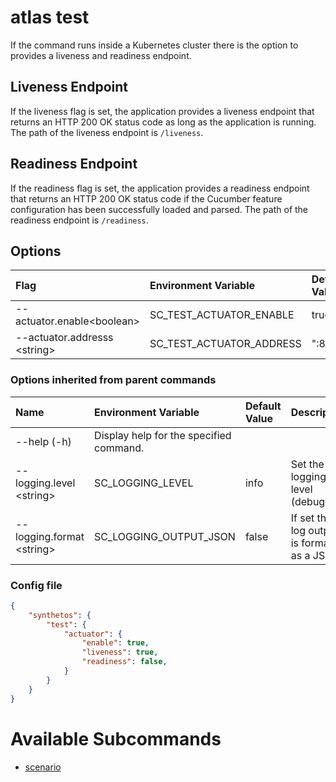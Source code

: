 # atlas test

If the command runs inside a Kubernetes cluster there is the option to provides a liveness and readiness endpoint.

## Liveness Endpoint

If the liveness flag is set, the application provides a liveness endpoint that returns an HTTP 200 OK status code as long as the application is running. The path of the liveness endpoint is `/liveness`.

## Readiness Endpoint

If the readiness flag is set, the application provides a readiness endpoint that returns an HTTP 200 OK status code if the Cucumber feature configuration has been successfully loaded and parsed.  The path of the readiness endpoint is `/readiness`.

## Options

| Flag                 | Environment Variable      | Default Value | Description |
| :--------------------| :-------------------------| :------------ | :---------- |
| --actuator.enable\<boolean> | SC\_TEST\_ACTUATOR\_ENABLE | true | Enable actuator?. |
| --actuator.addresss \<string> | SC\_TEST\_ACTUATOR\_ADDRESS | ":8081" | Actuator address. |

### Options inherited from parent commands

| Name                       | Environment Variable | Default Value | Description |
| :--------------------------| :--------------------| :-------------| :-----------|
| --help (-h)                | Display help for the specified command. |
| --logging.level \<string>  | SC\_LOGGING\_LEVEL | info | Set the logging level (debug|info|warn|error|fatal) | 
| --logging.format \<string> | SC\_LOGGING\_OUTPUT_JSON | false | If set the log output is formatted as a JSON |

### Config file

```json
{
    "synthetos": {
        "test": {
            "actuator": {
                "enable": true,
                "liveness": true,
                "readiness": false,
            }
        }
    }
}
```

# Available Subcommands
* [scenario](./test.scenario.md)